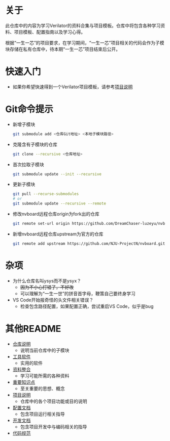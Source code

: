 # 关于
此仓库中的内容为学习Verilator的资料合集与项目模板。仓库中将包含各种学习资料、项目模板、配置指南以及学习心得。

根据“一生一芯”的项目要求，在学习期间，“一生一芯”项目相关的代码会作为子模块存储在私有仓库中，待本期“一生一芯”项目结束后公开。

# 快速入门
- 如果你希望快速得到一个Verilator项目模板，请参考[项目说明](proj_list.md)

# Git命令提示
- 新增子模块
  ```bash
  git submodule add <仓库Git地址> <本地子模块路径>
  ```
- 克隆含有子模块的仓库
  ```bash
  git clone --recursive <仓库地址>
  ```
- 首次拉取子模块
  ```bash
  git submodule update --init --recursive
  ```
- 更新子模块
  ```bash
  git pull --recurse-submodules
  # or
  git submodule update --recursive --remote
  ```  
- 修改nvboard远程仓库origin为fork出的仓库
  ```bash
  git remote set-url origin https://github.com/DreamChaser-luzeyu/nvboard.git
  ```
- 新增nvboard远程仓库upstream为官方的仓库
  ```bash
  git remote add upstream https://github.com/NJU-ProjectN/nvboard.git
  ```
# 杂项
- 为什么仓库名叫ysys而不是ysyx？
  - ~~因为不小心打错了，不好改~~
  - 可以理解为“一生一世”的拼音首字母，鞭策自己要终身学习
- VS Code开始报奇怪的头文件相关错误？
  - 检查包含路径配置，如果配置正确，尝试重启VS Code，似乎是bug
# 其他README
- [仓库说明](repo_README.md)
  - 说明当前仓库中的子模块
- [工具软件](tools.md)
  - 实用的软件
- [资料整合](info_collection.md)
  - 学习可能所需的各种资料
- [重要知识点](study_bookmark.md) 
  - 至关重要的思想、概念
- [项目说明](proj_list.md)
  - 仓库中的各个项目功能或目的说明
- [配置文档](config_doc.md)
  - 包含项目运行相关指导
- [开发文档](dev_doc.md)
  - 包含项目开发中与编码相关的指导
- [代码规范](code_style.md)
